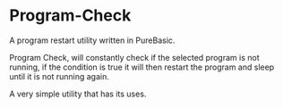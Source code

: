 # Program-Check
A program restart utility written in PureBasic.

Program Check, will constantly check if the selected program is not running, if the condition is true it will then restart the program and sleep until it is not running again. 

A very simple utility that has its uses.
